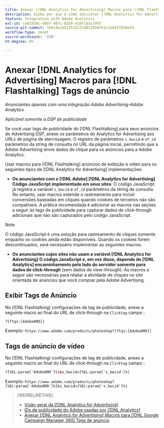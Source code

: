 ```yaml
---
title: Anexar [!DNL Analytics for Advertising] Macros para [!DNL Flashtalking] Tags de anúncio
description: Saiba por que e como adicionar [!DNL Analytics for Advertising] macros para seu [!DNL Flashtalking] tags de publicidade
feature: Integration with Adobe Analytics
exl-id: ce81824c-60bf-487c-8358-d18fcb3cc95f
source-git-commit: 7e614ecb517515217d812926f61ca10437820efd
workflow-type: tm+mt
source-wordcount: '278'
ht-degree: 0%

---
```


# Anexar [!DNL Analytics for Advertising] Macros para [!DNL Flashtalking] Tags de anúncio

*Anunciantes apenas com uma integração Adobe Advertising-Adobe Analytics*

*Aplicável somente a DSP de publicidade*

Se você usar tags de publicidade do [!DNL Flashtalking] para seus anúncios do Advertising DSP, anexe os parâmetros do Analytics for Advertising aos URLs de página de aterrissagem. O registro de parâmetros `s_kwcid` e `ef_id` parâmetros da string de consulta no URL da página inicial, permitindo que a Adobe Advertising envie dados de clique para os anúncios para a Adobe Analytics.

Usar macros para [!DNL Flashtalking] anúncios de exibição e vídeo para os seguintes tipos de [!DNL Analytics for Advertising] implementações:

* **Os anunciantes com o [!DNL Adobe] [!DNL Analytics for Advertising] Código JavaScript implementado em seus sites**: O código JavaScript já registra a variável `s_kwcid` e `ef_id` parâmetros da string de consulta. No entanto, usar macros estende o rastreamento para incluir conversões baseadas em cliques quando cookies de terceiros não são compatíveis. A prática recomendada é adicionar as macros nas seções a seguir às tags de publicidade para capturar dados de click-through adicionais que não são capturados pelo código JavaScript.

>[!NOTE]
>
>O código JavaScript é uma solução para rastreamento de cliques somente enquanto os cookies ainda estão disponíveis. Quando os cookies forem descontinuados, será necessário implementar as seguintes macros.

* **Os anunciantes cujos sites não usam a variável [!DNL Analytics for Advertising] O código JavaScript e, em vez disso, depende do [!DNL Analytics] encaminhamento pelo lado do servidor somente para dados de click-through** (sem dados de view-through): As macros a seguir são necessárias para relatar a atividade de cliques no site orientada de anúncios que você comprar pela Adobe Advertising.

## Exibir Tags de Anúncio

No [!DNL Flashtalking] configurações de tag de publicidade, anexe a seguinte macro ao final do URL de click-through na `Clicktag` campo :

```html
?[ftqs:[AdobeAMO]]
```

Exemplo:  `https://www.adobe.com/products/photoshop?[ftqs:[AdobeAMO]]`

## Tags de anúncio de vídeo

No [!DNL Flashtalking] configurações de tag de publicidade, anexe a seguinte macro ao final do URL de click-through na `Clicktag` campo :

```html
?[%EL:param['AdobeAMO']%]&s_kwcid=[%EL:param['s_kwcid']%]
```

Exemplo:  `https://www.adobe.com/products/photoshop?[%EL:param['AdobeAMO']%]&s_kwcid=[%EL:param['s_kwcid']%]`

>[!MORELIKETHIS]
>
>* [Visão geral da [!DNL Analytics for Advertising]](overview.md)
>* [IDs de publicidade do Adobe usadas por [!DNL Analytics]](/help/integrations/analytics/ids.md)
>* [Anexar [!DNL Analytics for Advertising] Macros para [!DNL Google Campaign Manager 360] Tags de anúncio](/help/integrations/analytics/macros-google-campaign-manager.md)

